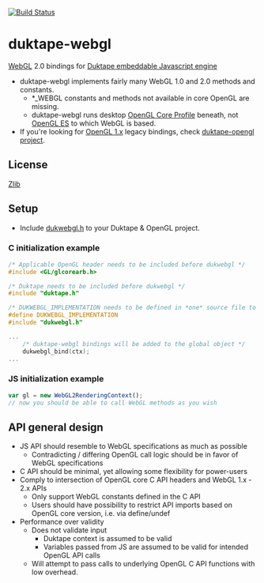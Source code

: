 [![Build Status](https://travis-ci.com/mrautio/duktape-webgl.png)](https://travis-ci.com/mrautio/duktape-webgl)

# duktape-webgl
[WebGL](https://www.khronos.org/webgl/) 2.0 bindings for [Duktape embeddable Javascript engine](http://duktape.org)

* duktape-webgl implements fairly many WebGL 1.0 and 2.0 methods and constants.
  * \*_WEBGL constants and methods not available in core OpenGL are missing.
  * duktape-webgl runs desktop [OpenGL Core Profile](https://www.khronos.org/opengl/) beneath, not [OpenGL ES](https://www.khronos.org/opengles/) to which WebGL is based.
* If you're looking for [OpenGL 1.x](https://www.khronos.org/registry/OpenGL/specs/gl/glspec13.pdf) legacy bindings, check [duktape-opengl project](https://github.com/mrautio/duktape-opengl).

## License

[Zlib](https://github.com/mrautio/duktape-webgl/blob/master/LICENSE)

## Setup

* Include [dukwebgl.h](https://github.com/mrautio/duktape-webgl/releases) to your Duktape & OpenGL project.

### C initialization example

```C
/* Applicable OpenGL header needs to be included before dukwebgl */
#include <GL/glcorearb.h>

/* Duktape needs to be included before dukwebgl */
#include "duktape.h"

/* DUKWEBGL_IMPLEMENTATION needs to be defined in *one* source file to create the implementation. */
#define DUKWEBGL_IMPLEMENTATION 
#include "dukwebgl.h"

...
    /* duktape-webgl bindings will be added to the global object */
    dukwebgl_bind(ctx);
...
```

### JS initialization example
```js
var gl = new WebGL2RenderingContext();
// now you should be able to call WebGL methods as you wish
```

## API general design

* JS API should resemble to WebGL specifications as much as possible
  * Contradicting / differing OpenGL call logic should be in favor of WebGL specifications
* C API should be minimal, yet allowing some flexibility for power-users
* Comply to intersection of OpenGL core C API headers and WebGL 1.x - 2.x APIs
  * Only support WebGL constants defined in the C API
  * Users should have possibility to restrict API imports based on OpenGL core version, i.e. via define/undef 
* Performance over validity
  * Does not validate input
    * Duktape context is assumed to be valid
    * Variables passed from JS are assumed to be valid for intended OpenGL API calls
  * Will attempt to pass calls to underlying OpenGL C API functions with low overhead.

